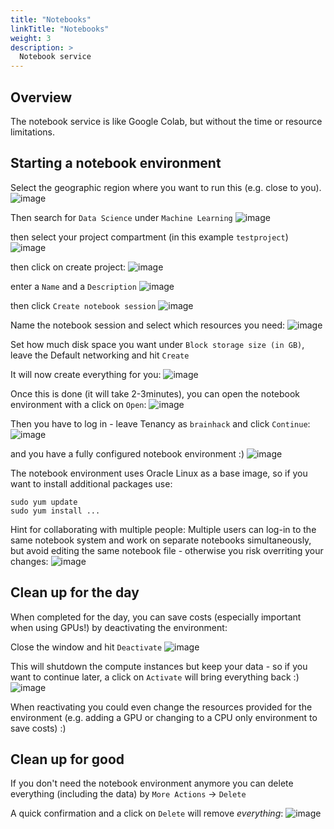 ```yaml
---
title: "Notebooks"
linkTitle: "Notebooks"
weight: 3
description: >
  Notebook service
---
```


## Overview

The notebook service is like Google Colab, but without the time or resource
limitations.

## Starting a notebook environment
Select the geographic region where you want to run this (e.g. close to you). 
![image](https://user-images.githubusercontent.com/4021595/159638803-174b68ad-c545-4539-8d01-b0952a0e7de4.png)


Then search for `Data Science` under `Machine Learning`
![image](https://user-images.githubusercontent.com/4021595/159638307-552138c0-01c1-43d3-823c-3a783e03ef5d.png)


then select your project compartment (in this example `testproject`)
![image](https://user-images.githubusercontent.com/4021595/159638417-30355f09-c965-4848-859a-ed04e49bf94f.png)

then click on create project:
![image](https://user-images.githubusercontent.com/4021595/159638445-11f09df9-1000-4703-8219-143a382e1d20.png)

enter a `Name` and a `Description`
![image](https://user-images.githubusercontent.com/4021595/159638513-b46da7b4-a401-4df4-b0ca-c3df613750b8.png)

then click `Create notebook session`
![image](https://user-images.githubusercontent.com/4021595/159638582-355145bb-ee9e-45d0-979e-902eb39b4565.png)

Name the notebook session and select which resources you need:
![image](https://user-images.githubusercontent.com/4021595/159638677-41a3239d-0e86-4159-8f5c-3ffcede23bdf.png)

Set how much disk space you want under `Block storage size (in GB)`, leave the Default networking and hit `Create`

It will now create everything for you:
![image](https://user-images.githubusercontent.com/4021595/159638967-1d69f18c-211e-4981-9709-b62514998de4.png)

Once this is done (it will take 2-3minutes), you can open the notebook environment with a click on `Open`:
![image](https://user-images.githubusercontent.com/4021595/159639682-9ce78519-2e7d-4886-b075-d168876d3711.png)

Then you have to log in - leave Tenancy as `brainhack` and click `Continue`:
![image](https://user-images.githubusercontent.com/4021595/159639819-38bda64e-61a3-4fcd-b4e4-2c55a6c8bb85.png)

and you have a fully configured notebook environment :)
![image](https://user-images.githubusercontent.com/4021595/159640023-b03a4e34-968f-4a78-963d-067cb82eb3ec.png)

The notebook environment uses Oracle Linux as a base image, so if you want to install additional packages use:
```
sudo yum update
sudo yum install ...
```

Hint for collaborating with multiple people: Multiple users can log-in to the same notebook system and work on separate notebooks simultaneously, but avoid editing the same notebook file - otherwise you risk overriting your changes:
![image](https://user-images.githubusercontent.com/4021595/159642888-84589148-ed12-42fc-9282-dac7d3b07d5d.png)


## Clean up for the day
When completed for the day, you can save costs (especially important when using GPUs!) by deactivating the environment:

Close the window and hit `Deactivate`
![image](https://user-images.githubusercontent.com/4021595/159640588-874f2d3f-1123-41eb-98d1-c5d5b4c222c3.png)

This will shutdown the compute instances but keep your data - so if you want to continue later, a click on `Activate` will bring everything back :)
![image](https://user-images.githubusercontent.com/4021595/159640942-5c8c1599-9e25-45c2-89eb-7de75b4a8b1e.png)

When reactivating you could even change the resources provided for the environment (e.g. adding a GPU or changing to a CPU only environment to save costs) :)

## Clean up for good
If you don't need the notebook environment anymore you can delete everything (including the data) by `More Actions` -> `Delete`

A quick confirmation and a click on `Delete` will remove *everything*:
![image](https://user-images.githubusercontent.com/4021595/159643054-942a61de-91eb-4b4c-adf4-6e3ba4a0f791.png)





